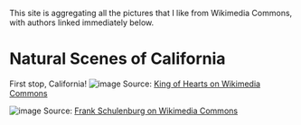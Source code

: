This site is aggregating all the pictures that I like from Wikimedia Commons, with authors linked immediately below.
# Natural Scenes of California
First stop, California!
![image](https://user-images.githubusercontent.com/106886685/192608396-1c8d0f6d-ede2-4c02-8756-5078403597f1.png)
Source: [King of Hearts on Wikimedia Commons](https://commons.wikimedia.org/wiki/File:Chimney_Rock_Trail_Point_Reyes_December_2016_009.jpg)

![image](https://user-images.githubusercontent.com/106886685/192608576-9207139c-de03-48fe-aaf5-e1e013fc36c8.png)
Source: [Frank Schulenburg on Wikimedia Commons](https://commons.wikimedia.org/wiki/File:North_face_of_Mount_Shasta_at_sunset-2175.jpg)
